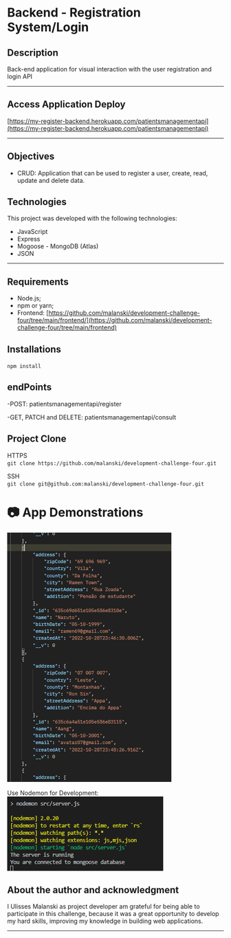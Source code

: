 # **Backend - Registration System/Login** 

## **Description**
Back-end application for visual interaction with the user registration and login API

<hr>

## **Access Application Deploy**
[https://my-register-backend.herokuapp.com/patientsmanagementapi](https://my-register-backend.herokuapp.com/patientsmanagementapi)

<hr>

## **Objectives**
- CRUD: Application that can be used to register a user, create, read, update and delete data. 

## **Technologies**

This project was developed with the following technologies: 
- JavaScript 
- Express
- Mogoose - MongoDB (Atlas)
- JSON

<hr>

## **Requirements**
- Node.js;
- npm or yarn;
- Frontend: [https://github.com/malanski/development-challenge-four/tree/main/frontend/](https://github.com/malanski/development-challenge-four/tree/main/frontend)

## **Installations**
`npm install`

## **endPoints**

-POST: patientsmanagementapi/register

-GET, PATCH and DELETE: patientsmanagementapi/consult 
## **Project Clone**
HTTPS  
`git clone https://github.com/malanski/development-challenge-four.git`
  
SSH  
`git clone git@github.com:malanski/development-challenge-four.git`
# 📷 App Demonstrations

<img src="../frontend/src/assets/images/patient-json.png" title="Postman user screenshot"/>
  
Use Nodemon for Development:  
<img src="../frontend/src/assets/images/backend-server.png" title="NodeJs server screenshot"/>



## **About the author and acknowledgment**
I Ulisses Malanski as project developer am grateful for being able to participate in this challenge, because it was a great opportunity to develop my hard skills, improving my knowledge in building web applications.

<hr>
